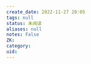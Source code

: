 ```yaml
---
create_date: 2022-11-27 20:05
tags: null
status: 未阅读 
aliases: null
notes: False
ZK: 
category: 
uid: 
---
```



